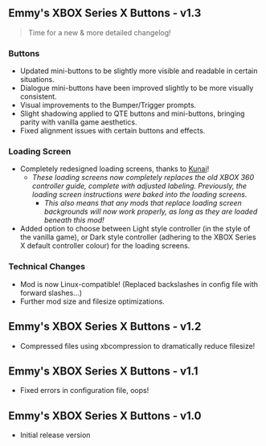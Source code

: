 ## Emmy's XBOX Series X Buttons - v1.3
> Time for a new & more detailed changelog!
### Buttons
- Updated mini-buttons to be slightly more visible and readable in certain situations.
- Dialogue mini-buttons have been improved slightly to be more visually consistent.
- Visual improvements to the Bumper/Trigger prompts.
- Slight shadowing applied to QTE buttons and mini-buttons, bringing parity with vanilla game aesthetics.
- Fixed alignment issues with certain buttons and effects.

### Loading Screen
- Completely redesigned loading screens, thanks to [Kunai](https://github.com/NextinMono/kunai)!
    - *These loading screens now completely replaces the old XBOX 360 controller guide, complete with adjusted labeling. Previously, the loading screen instructions were baked into the loading screens.*
        - *This also means that any mods that replace loading screen backgrounds will now work properly, as long as they are loaded beneath this mod!*
- Added option to choose between Light style controller (in the style of the vanilla game), or Dark style controller (adhering to the XBOX Series X default controller colour) for the loading screens. 
### Technical Changes
- Mod is now Linux-compatible! (Replaced backslashes in config file with forward slashes...)
- Further mod size and filesize optimizations.
## Emmy's XBOX Series X Buttons - v1.2
- Compressed files using xbcompression to dramatically reduce filesize!
## Emmy's XBOX Series X Buttons - v1.1
- Fixed errors in configuration file, oops!
## Emmy's XBOX Series X Buttons - v1.0
- Initial release version